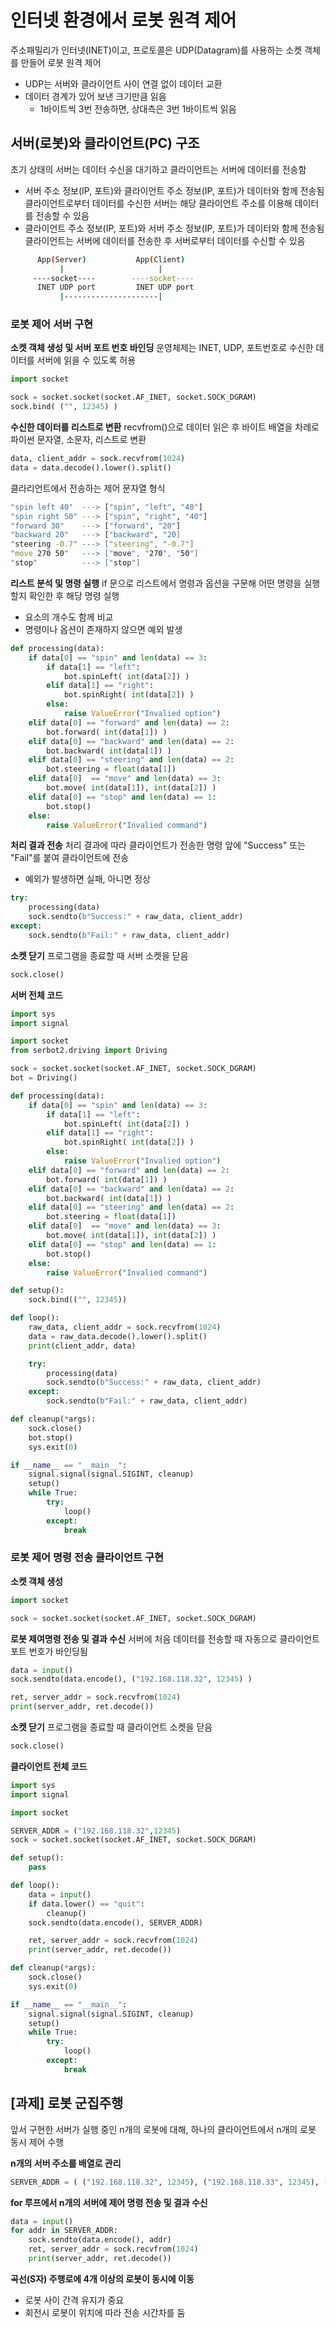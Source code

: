 # 인터넷 환경에서 로봇 원격 제어
주소패밀리가 인터넷(INET)이고, 프로토콜은 UDP(Datagram)를 사용하는 소켓 객체를 만들어 로봇 원격 제어
- UDP는 서버와 클라이언트 사이 연결 없이 데이터 교환
- 데이터 경계가 있어 보낸 크기만큼 읽음
  - 1바이트씩 3번 전송하면, 상대측은 3번 1바이트씩 읽음 

## 서버(로봇)와 클라이언트(PC) 구조
초기 상태의 서버는 데이터 수신을 대기하고 클라이언트는 서버에 데이터를 전송함
- 서버 주소 정보(IP, 포트)와 클라이언트 주소 정보(IP, 포트)가 데이터와 함께 전송됨
클라이언트로부터 데이터를 수신한 서버는 해당 클라이언트 주소를 이용해 데이터를 전송할 수 있음
- 클라이언트 주소 정보(IP, 포트)와 서버 주소 정보(IP, 포트)가 데이터와 함께 전송됨
클라이언트는 서버에 데이터를 전송한 후 서버로부터 데이터를 수신할 수 있음

```sh
      App(Server)           App(Client)
           |                     |
     ----socket----        ----socket----    
      INET UDP port         INET UDP port
           |---------------------|
```


### 로봇 제어 서버 구현
**소켓 객체 생성 및 서버 포트 번호 바인딩**
운영체제는 INET, UDP, 포트번호로 수신한 데이터를 서버에 읽을 수 있도록 허용

```python
import socket

sock = socket.socket(socket.AF_INET, socket.SOCK_DGRAM)
sock.bind( ("", 12345) )
```

**수신한 데이터를 리스트로 변환**
recvfrom()으로 데이터 읽은 후 바이트 배열을 차례로 파이썬 문자열, 소문자, 리스트로 변환
```python
data, client_addr = sock.recvfrom(1024)
data = data.decode().lower().split()
```

클라리언트에서 전송하는 제어 문자열 형식
```sh
"spin left 40"  ---> ["spin", "left", "40"] 
"spin right 50" ---> ["spin", "right", "40"]
"forward 30"    ---> ["forward", "20"]
"backward 20"   ---> ["backward", "20]
"steering -0.7" ---> ["steering", "-0.7"]
"move 270 50"   ---> ["move", "270", "50"]
"stop"          ---> ["stop"]
```

**리스트 분석 및 명령 실행**
if 문으로 리스트에서 명령과 옵션을 구문해 어떤 명령을 실행할지 확인한 후 해당 명령 실행
- 요소의 개수도 함께 비교
- 명령이나 옵션이 존재하지 않으면 예외 발생

```python
def processing(data):
    if data[0] == "spin" and len(data) == 3:
        if data[1] == "left":
            bot.spinLeft( int(data[2]) )
        elif data[1] == "right":
            bot.spinRight( int(data[2]) )
        else:
            raise ValueError("Invalied option")    
    elif data[0] == "forward" and len(data) == 2: 
        bot.forward( int(data[1]) )
    elif data[0] == "backward" and len(data) == 2:
        bot.backward( int(data[1]) )
    elif data[0] == "steering" and len(data) == 2:
        bot.steering = float(data[1])
    elif data[0]  == "move" and len(data) == 3: 
        bot.move( int(data[1]), int(data[2]) )
    elif data[0] == "stop" and len(data) == 1:
        bot.stop()
    else:
        raise ValueError("Invalied command")
```

**처리 결과 전송**
처리 결과에 따라 클라이언트가 전송한 명령 앞에 "Success" 또는 "Fail"를 붙여 클라이언트에 전송
- 예외가 발생하면 실패, 아니면 정상

```python
try:
    processing(data)
    sock.sendto(b"Success:" + raw_data, client_addr)
except:
    sock.sendto(b"Fail:" + raw_data, client_addr)
```

**소켓 닫기**
프로그램을 종료할 때 서버 소켓을 닫음
```python
sock.close()
```

**서버 전체 코드**
```python
import sys 
import signal

import socket
from serbot2.driving import Driving

sock = socket.socket(socket.AF_INET, socket.SOCK_DGRAM)
bot = Driving()

def processing(data):
    if data[0] == "spin" and len(data) == 3:
        if data[1] == "left":
            bot.spinLeft( int(data[2]) )
        elif data[1] == "right":
            bot.spinRight( int(data[2]) )
        else:
            raise ValueError("Invalied option")    
    elif data[0] == "forward" and len(data) == 2: 
        bot.forward( int(data[1]) )
    elif data[0] == "backward" and len(data) == 2:
        bot.backward( int(data[1]) )
    elif data[0] == "steering" and len(data) == 2:
        bot.steering = float(data[1])
    elif data[0]  == "move" and len(data) == 3: 
        bot.move( int(data[1]), int(data[2]) )
    elif data[0] == "stop" and len(data) == 1:
        bot.stop()
    else:
        raise ValueError("Invalied command")

def setup():
    sock.bind(("", 12345))

def loop():
    raw_data, client_addr = sock.recvfrom(1024)
    data = raw_data.decode().lower().split() 
    print(client_addr, data)

    try:
        processing(data)
        sock.sendto(b"Success:" + raw_data, client_addr)
    except:
        sock.sendto(b"Fail:" + raw_data, client_addr)

def cleanup(*args):
    sock.close()
    bot.stop()
    sys.exit(0)

if __name__ == "__main__":
    signal.signal(signal.SIGINT, cleanup)
    setup()
    while True:
        try:
            loop()
        except:
            break
```

### 로봇 제어 명령 전송 클라이언트 구현
**소켓 객체 생성**
```python
import socket

sock = socket.socket(socket.AF_INET, socket.SOCK_DGRAM)
```

**로봇 제여명령 전송 및 결과 수신**
서버에 처음 데이터를 전송할 때 자동으로 클라이언트 포트 번호가 바인딩됨

```python
data = input()
sock.sendto(data.encode(), ("192.168.118.32", 12345) )

ret, server_addr = sock.recvfrom(1024)
print(server_addr, ret.decode())
```

**소켓 닫기**
프로그램을 종료할 때 클라이언트 소켓을 닫음
```python
sock.close()
```

**클라이언트 전체 코드**
```python
import sys 
import signal

import socket

SERVER_ADDR = ("192.168.118.32",12345)
sock = socket.socket(socket.AF_INET, socket.SOCK_DGRAM)

def setup():
    pass

def loop():  
    data = input()
    if data.lower() == "quit":
        cleanup()
    sock.sendto(data.encode(), SERVER_ADDR)

    ret, server_addr = sock.recvfrom(1024)
    print(server_addr, ret.decode())

def cleanup(*args):
    sock.close()
    sys.exit(0)

if __name__ == "__main__":
    signal.signal(signal.SIGINT, cleanup)
    setup()
    while True:
        try:
            loop()
        except:
            break
```

## [과제] 로봇 군집주행 
앞서 구현한 서버가 실행 중인 n개의 로봇에 대해, 하나의 클라이언트에서 n개의 로봇 동시 제어 수행

**n개의 서버 주소를 배열로 관리**
```python
SERVER_ADDR = ( ("192.168.118.32", 12345), ("192.168.118.33", 12345), ("192.168.118.34", 12345) )
```

**for 루프에서 n개의 서버에 제어 명령 전송 및 결과 수신**
```python
data = input()
for addr in SERVER_ADDR:
    sock.sendto(data.encode(), addr)
    ret, server_addr = sock.recvfrom(1024)
    print(server_addr, ret.decode())
```

**곡선(S자) 주행로에 4개 이상의 로봇이 동시에 이동**
- 로봇 사이 간격 유지가 중요
- 회전시 로봇이 위치에 따라 전송 시간차를 둠
